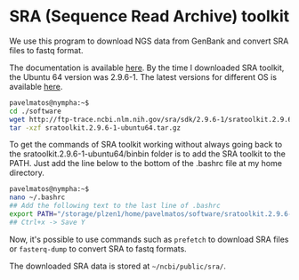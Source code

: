 # SRA (Sequence Read Archive) toolkit

We use this program to download NGS data from GenBank and convert SRA files to fastq format.

The documentation is available [here](https://github.com/ncbi/sra-tools/wiki/Downloads). By the time I downloaded SRA toolkit, the Ubuntu 64 version was 2.9.6-1. The latest versions for different OS is available [here](https://github.com/ncbi/sra-tools/wiki/01.-Downloading-SRA-Toolkit).

```bash
pavelmatos@nympha:~$ 
cd ./software
wget http://ftp-trace.ncbi.nlm.nih.gov/sra/sdk/2.9.6-1/sratoolkit.2.9.6-1-ubuntu64.tar.gz
tar -xzf sratoolkit.2.9.6-1-ubuntu64.tar.gz
```

To get the commands of SRA toolkit working without always going back to the sratoolkit.2.9.6-1-ubuntu64/binbin folder is to add the SRA toolkit to the PATH. Just add the line below to the bottom of the .bashrc file at my home directory.

```bash
pavelmatos@nympha:~$ 
nano ~/.bashrc
## Add the following text to the last line of .bashrc
export PATH="/storage/plzen1/home/pavelmatos/software/sratoolkit.2.9.6-1-ubuntu64/bin:$PATH"
## Ctrl+x -> Save Y
```

Now, it's possible to use commands such as `prefetch` to download SRA files or `fasterq-dump` to convert SRA to fastq formats.

The downloaded SRA data is stored at `~/ncbi/public/sra/`.
